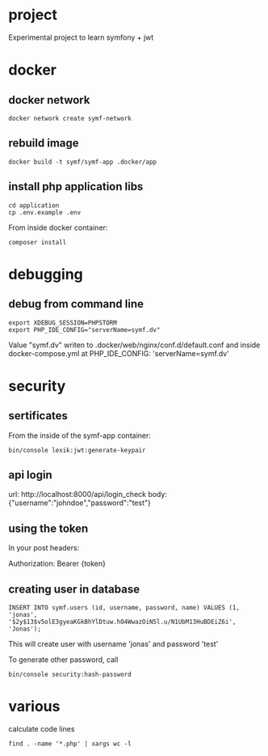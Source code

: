 # project

Experimental project to learn symfony + jwt


# docker

## docker network

    docker network create symf-network

## rebuild image

    docker build -t symf/symf-app .docker/app


## install php application libs

    cd application
    cp .env.example .env

From inside docker container:

    composer install



# debugging

## debug from command line 

    export XDEBUG_SESSION=PHPSTORM
    export PHP_IDE_CONFIG="serverName=symf.dv"

Value "symf.dv" writen to .docker/web/nginx/conf.d/default.conf 
and inside docker-compose.yml at  PHP_IDE_CONFIG: 'serverName=symf.dv'

    

# security

## sertificates

From the inside of the symf-app container:

    bin/console lexik:jwt:generate-keypair


## api login

url: http://localhost:8000/api/login_check
body: {"username":"johndoe","password":"test"}

## using the token

In your post headers:

Authorization: Bearer {token}

## creating user in database

    INSERT INTO symf.users (id, username, password, name) VALUES (1, 'jonas', '$2y$13$v5olE3gyeaKGkBhYlDtuw.hO4WwazOiN5l.u/N1UbM13HuBDEiZ6i', 'Jonas');

This will create user with username 'jonas' and password 'test'

To generate other password, call 

    bin/console security:hash-password

# various 

calculate code lines

    find . -name '*.php' | xargs wc -l
